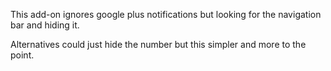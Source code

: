 This add-on ignores google plus notifications but looking for the navigation bar and hiding it.

Alternatives could just hide the number but this simpler and more to the point.

